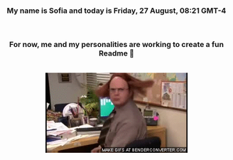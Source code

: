 


<div align="center">
<h3 >My name is Sofia and today is Friday, 27 August, 08:21 GMT-4</h3><br>
<h3 >For now, me and my personalities are working to create a fun Readme 👋
</h3><br>
<img src='img/dwight.gif' alt='working...'/>
</div>
